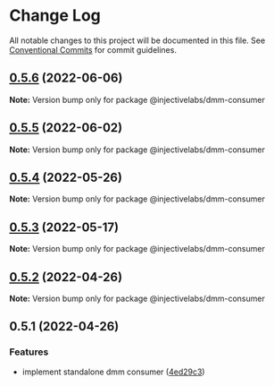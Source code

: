 # Change Log

All notable changes to this project will be documented in this file.
See [Conventional Commits](https://conventionalcommits.org) for commit guidelines.

## [0.5.6](https://github.com/InjectiveLabs/injective-ts/compare/@injectivelabs/dmm-consumer@0.5.5...@injectivelabs/dmm-consumer@0.5.6) (2022-06-06)

**Note:** Version bump only for package @injectivelabs/dmm-consumer





## [0.5.5](https://github.com/InjectiveLabs/injective-ts/compare/@injectivelabs/dmm-consumer@0.5.4...@injectivelabs/dmm-consumer@0.5.5) (2022-06-02)

**Note:** Version bump only for package @injectivelabs/dmm-consumer





## [0.5.4](https://github.com/InjectiveLabs/injective-ts/compare/@injectivelabs/dmm-consumer@0.5.3...@injectivelabs/dmm-consumer@0.5.4) (2022-05-26)

**Note:** Version bump only for package @injectivelabs/dmm-consumer





## [0.5.3](https://github.com/InjectiveLabs/injective-ts/compare/@injectivelabs/dmm-consumer@0.5.2...@injectivelabs/dmm-consumer@0.5.3) (2022-05-17)

**Note:** Version bump only for package @injectivelabs/dmm-consumer





## [0.5.2](https://github.com/InjectiveLabs/injective-ts/compare/@injectivelabs/dmm-consumer@0.5.1...@injectivelabs/dmm-consumer@0.5.2) (2022-04-26)

**Note:** Version bump only for package @injectivelabs/dmm-consumer





## 0.5.1 (2022-04-26)


### Features

* implement standalone dmm consumer ([4ed29c3](https://github.com/InjectiveLabs/injective-ts/commit/4ed29c38f0f24a59865709866111c32b52fb2dd2))
